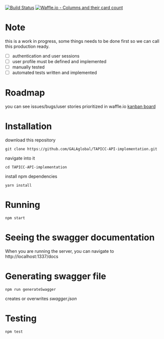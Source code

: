 [![Build Status](https://travis-ci.org/GALAglobal/TAPICC-API-implementation.svg?branch=master)](https://travis-ci.org/GALAglobal/TAPICC-API-implementation) [![Waffle.io - Columns and their card count](https://badge.waffle.io/GALAglobal/TAPICC-API-implementation.svg?columns=all)](https://waffle.io/GALAglobal/TAPICC-API-implementation)



# Note
this is a work in progress, some things needs to be done first so we can call this production ready.
- [ ] authentication and user sessions
- [ ] user profile must be defined and implemented
- [ ] manually tested
- [ ] automated tests written and implemented

# Roadmap
you can see issues/bugs/user stories prioritized in waffle.io [kanban board](https://waffle.io/GALAglobal/TAPICC-API-implementation)

# Installation
download this repository

```git clone https://github.com/GALAglobal/TAPICC-API-implementation.git```

navigate into it

```cd TAPICC-API-implementation```

install npm dependencies

```yarn install```

# Running
```npm start```


# Seeing the swagger documentation
When you are running the server, you can navigate to http://localhost:1337/docs

# Generating swagger file
```npm run generateSwagger```

creates or overwrites *swagger.json*

# Testing
```npm test```
